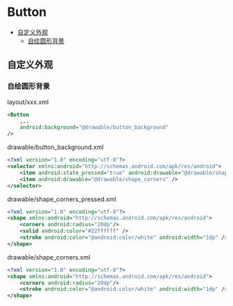 # Button

<!-- vim-markdown-toc GFM -->
* [自定义外观](#自定义外观)
    * [自绘圆形背景](#自绘圆形背景)

<!-- vim-markdown-toc -->

## 自定义外观

### 自绘圆形背景

layout/xxx.xml

```xml
<Button
    ...
    android:background="@drawable/button_background"
/>
```

drawable/button_background.xml

```xml
<?xml version="1.0" encoding="utf-8"?>
<selector xmlns:android="http://schemas.android.com/apk/res/android">
    <item android:state_pressed="true" android:drawable="@drawable/shape_corners_pressed" />
    <item android:drawable="@drawable/shape_corners" />
</selector>
```

drawable/shape_corners_pressed.xml

```xml
<?xml version="1.0" encoding="utf-8"?>
<shape xmlns:android="http://schemas.android.com/apk/res/android">
    <corners android:radius="20dp"/>
    <solid android:color="#22ffffff" />
    <stroke android:color="@android:color/white" android:width="1dp" />
</shape>
```

drawable/shape_corners.xml

```xml
<?xml version="1.0" encoding="utf-8"?>
<shape xmlns:android="http://schemas.android.com/apk/res/android">
    <corners android:radius="20dp"/>
    <stroke android:color="@android:color/white" android:width="1dp" />
</shape> 
```
